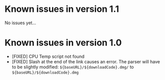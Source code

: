 # Known issues in version 1.1
No issues yet...

# Known issues in version 1.0
- [FIXED] CPU Temp script not found
- [FIXED] Slash at the end of the link causes an error. The parser will have to be slightly modified: ``${baseURL}/${downloadCode}.dmg/`` to ``${baseURL}/${downloadCode}.dmg``
